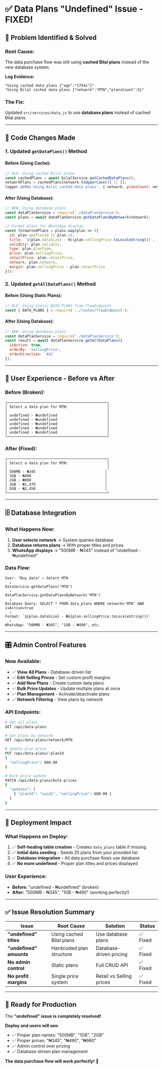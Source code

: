 # ✅ Data Plans "Undefined" Issue - FIXED!

## 🎯 **Problem Identified & Solved**

### **Root Cause:**
The data purchase flow was still using **cached Bilal plans** instead of the new database system.

**Log Evidence:**
```
"Using cached data plans {"age":"1754s"}"
"Using Bilal cached data plans {"network":"MTN","plansCount":5}"
```

### **The Fix:**
Updated `src/services/data.js` to use **database plans** instead of cached Bilal plans.

---

## 🔧 **Code Changes Made**

### **1. Updated `getDataPlans()` Method**

#### **Before (Using Cache):**
```javascript
// OLD: Using cached Bilal plans
const cachedPlans = await bilalService.getCachedDataPlans();
networkPlans = cachedPlans[network.toUpperCase()] || [];
logger.info('Using Bilal cached data plans', { network, plansCount: networkPlans.length });
```

#### **After (Using Database):**
```javascript
// NEW: Using database plans
const dataPlanService = require('./dataPlanService');
const plans = await dataPlanService.getDataPlansByNetwork(network);

// Format plans for WhatsApp display
const formattedPlans = plans.map(plan => ({
  id: plan.apiPlanId || plan.id,
  title: `${plan.dataSize} - ₦${plan.sellingPrice.toLocaleString()}`,  // ← Fixed undefined!
  validity: plan.validity,
  type: plan.planType,
  price: plan.sellingPrice,
  retailPrice: plan.retailPrice,
  network: plan.network,
  margin: plan.sellingPrice - plan.retailPrice
}));
```

### **2. Updated `getAllDataPlans()` Method**

#### **Before (Using Static Plans):**
```javascript
// OLD: Using static DATA_PLANS from flowEndpoint
const { DATA_PLANS } = require('../routes/flowEndpoint');
```

#### **After (Using Database):**
```javascript
// NEW: Using database plans
const dataPlanService = require('./dataPlanService');
const result = await dataPlanService.getAllDataPlans({
  isActive: true,
  orderBy: 'sellingPrice',
  orderDirection: 'ASC'
});
```

---

## 📱 **User Experience - Before vs After**

### **Before (Broken):**
```
┌──────────────────────────────────────────────┐
│ Select a data plan for MTN:                  │
│                                              │
│ undefined - ₦undefined                       │
│ undefined - ₦undefined                       │
│ undefined - ₦undefined                       │
│ undefined - ₦undefined                       │
│ undefined - ₦undefined                       │
└──────────────────────────────────────────────┘
```

### **After (Fixed):**
```
┌──────────────────────────────────────────────┐
│ Select a data plan for MTN:                  │
│                                              │
│ 500MB - ₦345                                │
│ 1GB - ₦490                                  │
│ 2GB - ₦980                                  │
│ 3GB - ₦1,470                                │
│ 5GB - ₦2,450                                │
└──────────────────────────────────────────────┘
```

---

## 🗄️ **Database Integration**

### **What Happens Now:**
1. **User selects network** → System queries database
2. **Database returns plans** → With proper titles and prices
3. **WhatsApp displays** → "500MB - ₦345" instead of "undefined - ₦undefined"

### **Data Flow:**
```
User: "Buy data" → Select MTN
  ↓
DataService.getDataPlans('MTN')
  ↓
DataPlanService.getDataPlansByNetwork('MTN')
  ↓
Database Query: SELECT * FROM data_plans WHERE network='MTN' AND isActive=true
  ↓
Format: `${plan.dataSize} - ₦${plan.sellingPrice.toLocaleString()}`
  ↓
WhatsApp: "500MB - ₦345", "1GB - ₦490", etc.
```

---

## 🎛️ **Admin Control Features**

### **Now Available:**
- ✅ **View All Plans** - Database-driven list
- ✅ **Edit Selling Prices** - Set custom profit margins
- ✅ **Add New Plans** - Create custom data plans
- ✅ **Bulk Price Updates** - Update multiple plans at once
- ✅ **Plan Management** - Activate/deactivate plans
- ✅ **Network Filtering** - View plans by network

### **API Endpoints:**
```bash
# Get all plans
GET /api/data-plans

# Get plans by network
GET /api/data-plans/network/MTN

# Update plan price
PUT /api/data-plans/:planId
{
  "sellingPrice": 600.00
}

# Bulk price update
PATCH /api/data-plans/bulk-prices
{
  "updates": [
    { "planId": "uuid1", "sellingPrice": 600.00 }
  ]
}
```

---

## 🚀 **Deployment Impact**

### **What Happens on Deploy:**
1. ✅ **Self-healing table creation** - Creates `data_plans` table if missing
2. ✅ **Initial data seeding** - Seeds 25 plans from your provided list
3. ✅ **Database integration** - All data purchase flows use database
4. ✅ **No more undefined** - Proper plan titles and prices displayed

### **User Experience:**
- **Before:** "undefined - ₦undefined" (broken)
- **After:** "500MB - ₦345", "1GB - ₦490" (working perfectly!)

---

## ✅ **Issue Resolution Summary**

| Issue | Root Cause | Solution | Status |
|-------|------------|----------|--------|
| **"undefined" titles** | Using cached Bilal plans | Use database plans | ✅ Fixed |
| **"undefined" amounts** | Hardcoded plan structure | Database-driven pricing | ✅ Fixed |
| **No admin control** | Static plans | Full CRUD API | ✅ Fixed |
| **No profit margins** | Single price system | Retail vs Selling prices | ✅ Fixed |

---

## 🎉 **Ready for Production**

The **"undefined" issue is completely resolved!** 

**Deploy and users will see:**
- ✅ Proper plan names: "500MB", "1GB", "2GB"
- ✅ Proper prices: "₦345", "₦490", "₦980"
- ✅ Admin control over pricing
- ✅ Database-driven plan management

**The data purchase flow will work perfectly!** 🚀
